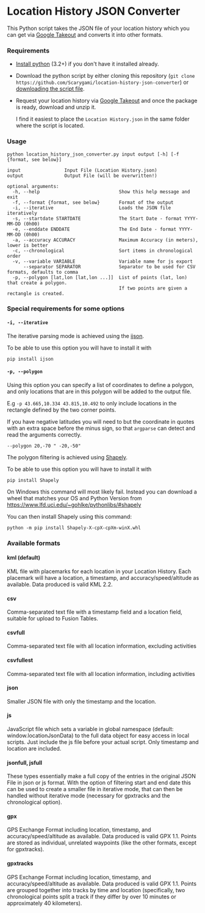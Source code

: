 # Location History JSON Converter

This Python script takes the JSON file of your location history which you can get via
[Google Takeout](https://takeout.google.com/settings/takeout/custom/location_history)
and converts it into other formats.

### Requirements

*  [Install python](https://wiki.python.org/moin/BeginnersGuide/Download) (3.2+) if you don't have it installed already.

*  Download the python script by either cloning this repository
   (`git clone https://github.com/Scarygami/location-history-json-converter`)
   or [downloading the script file](https://raw.githubusercontent.com/Scarygami/location-history-json-converter/master/location_history_json_converter.py).

*  Request your location history via [Google Takeout](https://takeout.google.com/settings/takeout/custom/location_history)
   and once the package is ready, download and unzip it.

   I find it easiest to place the `Location History.json` in the same folder where the script is located.

### Usage
```
python location_history_json_converter.py input output [-h] [-f {format, see below}]

input                Input File (Location History.json)
output               Output File (will be overwritten!)

optional arguments:
  -h, --help                             Show this help message and exit
  -f, --format {format, see below}       Format of the output
  -i, --iterative                        Loads the JSON file iteratively
  -s, --startdate STARTDATE              The Start Date - format YYYY-MM-DD (0h00)
  -e, --enddate ENDDATE                  The End Date - format YYYY-MM-DD (0h00)
  -a, --accuracy ACCURACY                Maximum Accuracy (in meters), lower is better
  -c, --chronological                    Sort items in chronological order
  -v, --variable VARIABLE                Variable name for js export
      --separator SEPARATOR              Separator to be used for CSV formats, defaults to comma
  -p, --polygon [lat,lon [lat,lon ...]]  List of points (lat, lon) that create a polygon.
                                         If two points are given a rectangle is created.
```

### Special requirements for some options

#### `-i, --iterative`

The iterative parsing mode is achieved using the [ijson](https://pypi.org/project/ijson/).

To be able to use this option you will have to install it with

    pip install ijson

#### `-p, --polygon`

Using this option you can specify a list of coordinates to define a polygon,
and only locations that are in this polygon will be added to the output file.

E.g `-p 43.665,10.334 43.815,10.492` to only include locations in the rectangle
defined by the two corner points.

If you have negative latitudes you will need to but the coordinate in quotes
with an extra space before the minus sign, so that `argparse` can detect and read
the arguments correctly.

    --polygon 20,-70 " -20,-50"

The polygon filtering is achieved using [Shapely](https://pypi.org/project/Shapely/).

To be able to use this option you will have to install it with

    pip install Shapely

On Windows this command will most likely fail. Instead you can download a wheel
that matches your OS and Python Version from https://www.lfd.uci.edu/~gohlke/pythonlibs/#shapely

You can then install Shapely using this command:

    python -m pip install Shapely-X-cpX-cpXm-winX.whl


### Available formats

#### kml (default)
KML file with placemarks for each location in your Location History.
Each placemark will have a location, a timestamp, and accuracy/speed/altitude as available.
Data produced is valid KML 2.2.

#### csv
Comma-separated text file with a timestamp field and a location field, suitable for upload to Fusion Tables.

#### csvfull
Comma-separated text file with all location information, excluding activities

#### csvfullest
Comma-separated text file with all location information, including activities

#### json
Smaller JSON file with only the timestamp and the location.

#### js
JavaScript file which sets a variable in global namespace (default: window.locationJsonData)
to the full data object for easy access in local scripts.
Just include the js file before your actual script.
Only timestamp and location are included.

#### jsonfull, jsfull
These types essentially make a full copy of the entries in the original JSON File in json or js format.
With the option of filtering start and end date this can be used to create a smaller file in iterative mode,
that can then be handled without iterative mode (necessary for gpxtracks and the chronological option).

#### gpx
GPS Exchange Format including location, timestamp, and accuracy/speed/altitude as available.
Data produced is valid GPX 1.1.  Points are stored as individual, unrelated waypoints (like the other formats, except for gpxtracks).

#### gpxtracks
GPS Exchange Format including location, timestamp, and accuracy/speed/altitude as available.
Data produced is valid GPX 1.1.  Points are grouped together into tracks by time and location (specifically, two chronological points split a track if they differ by over 10 minutes or approximately 40 kilometers).
